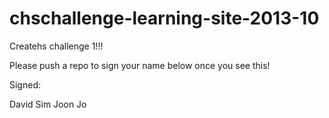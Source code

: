 chschallenge-learning-site-2013-10
==================================

Createhs challenge 1!!!


Please push a repo to sign your name below once you see this!

Signed: 

David Sim
Joon Jo